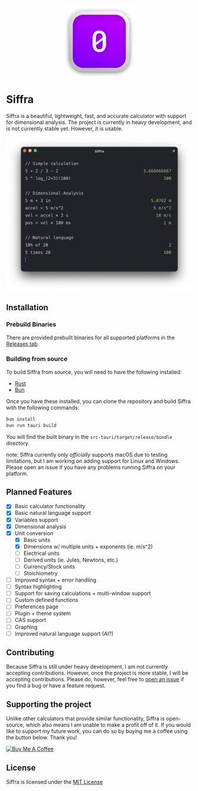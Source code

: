 <div align="center">
    <img src="src-tauri/app-icon.png" alt="Siffra logo" width="196" height="196">
</div>


# Siffra

Siffra is a beautiful, lightweight, fast, and accurate calculator with support for dimensional analysis.
The project is currently in heavy development, and is not currently stable yet. However, it is usable.

<div align="center">
    <img src="screenshot.png" alt="Siffra screenshot">
</div>

## Installation
### Prebuild Binaries

There are provided prebuilt binaries for all supported platforms in the [Releases tab](https://github.com/ImpossibleReality/Siffra/releases).

### Building from source
To build Siffra from source, you will need to have the following installed:
- [Rust](https://www.rust-lang.org/tools/install)
- [Bun](https://bun.sh)

Once you have these installed, you can clone the repository and build Siffra with the following commands:
```sh
bun install
bun run tauri build
```

You will find the built binary in the `src-tauri/target/release/bundle` directory.

note: Siffra currently only *officially* supports macOS due to testing limitations, but I am working on adding support for Linux and Windows. Please open an issue if you have any problems running Siffra on your platform.

## Planned Features
- [x] Basic calculator functionality
- [x] Basic natural language support
- [x] Variables support
- [x] Dimensional analysis
- [x] Unit conversion
  - [x] Basic units
  - [x] Dimensions w/ multiple units + exponents (ie. m/s^2)
  - [ ] Electrical units
  - [ ] Derived units (ie. Jules, Newtons, etc.)
  - [ ] Currency/Stock units
  - [ ] Stoichiometry
- [ ] Improved syntax + error handling
- [ ] Syntax highlighting
- [ ] Support for saving calculations + multi-window support
- [ ] Custom defined functions
- [ ] Preferences page
- [ ] Plugin + theme system
- [ ] CAS support
- [ ] Graphing
- [ ] Improved natural language support (AI?)

## Contributing

Because Siffra is still under heavy development, I am not currently accepting contributions. However, once the project is more stable, I will be accepting contributions. Please do, however, feel free to [open an issue](https://github.com/ImpossibleReality/Siffra/issues/new) if you find a bug or have a feature request.

## Supporting the project
Unlike other calculators that provide similar functionality, Siffra is open-source, which also means I am unable to make a profit off of it. If you would like to support my future work, you can do so by buying me a coffee using the button below. Thank you!

<a href="https://www.buymeacoffee.com/johannovak" target="_blank"><img src="https://cdn.buymeacoffee.com/buttons/v2/default-yellow.png" alt="Buy Me A Coffee" style="height: 60px !important;width: 217px !important;" ></a>

## License

Siffra is licensed under the [MIT License](https://opensource.org/license/mit/)
